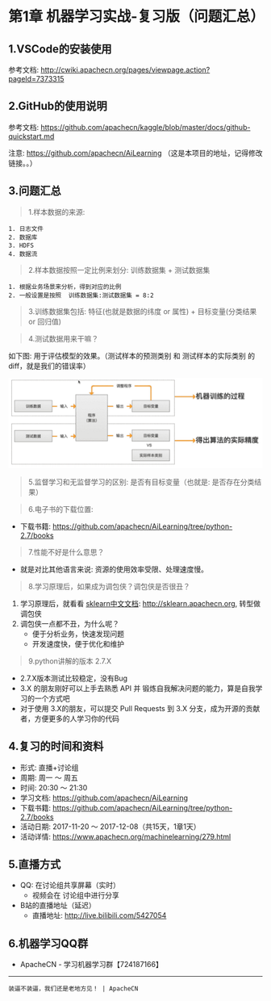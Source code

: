 # 第1章 机器学习实战-复习版（问题汇总）

## 1.VSCode的安装使用

参考文档: http://cwiki.apachecn.org/pages/viewpage.action?pageId=7373315

## 2.GitHub的使用说明

参考文档: https://github.com/apachecn/kaggle/blob/master/docs/github-quickstart.md

注意:  https://github.com/apachecn/AiLearning （这是本项目的地址，记得修改链接。。）

## 3.问题汇总

> 1.样本数据的来源: 

    1. 日志文件
    2. 数据库
    3. HDFS
    4. 数据流

> 2.样本数据按照一定比例来划分: 训练数据集 + 测试数据集 

    1. 根据业务场景来分析，得到对应的比例
    2. 一般设置是按照  训练数据集:测试数据集 = 8:2

> 3.训练数据集包括:  特征(也就是数据的纬度 or 属性) + 目标变量(分类结果 or 回归值)

> 4.测试数据用来干嘛？

如下图: 用于评估模型的效果。（测试样本的预测类别 和 测试样本的实际类别 的diff，就是我们的错误率）

![机器学习训练过程图](../ml/img/机器学习基础训练过程.jpg)

> 5.监督学习和无监督学习的区别: 是否有目标变量（也就是: 是否存在分类结果）

> 6.电子书的下载位置: 

* 下载书籍:  https://github.com/apachecn/AiLearning/tree/python-2.7/books

> 7.性能不好是什么意思？

* 就是对比其他语言来说: 资源的使用效率受限、处理速度慢。

> 8.学习原理后，如果成为调包侠？调包侠是否很丑？

1. 学习原理后，就看看 [sklearn中文文档](http://sklearn.apachecn.org/): http://sklearn.apachecn.org, 转型做调包侠
2. 调包侠一点都不丑，为什么呢？
    * 便于分析业务，快速发现问题
    * 开发速度快，便于优化和维护

> 9.python讲解的版本 2.7.X

* 2.7.X版本测试比较稳定，没有Bug
* 3.X 的朋友刚好可以上手去熟悉 API 并 锻炼自我解决问题的能力，算是自我学习的一个方式吧
* 对于使用 3.X的朋友，可以提交 Pull Requests 到 3.X 分支，成为开源的贡献者，方便更多的人学习你的代码

## 4.复习的时间和资料

* 形式: 直播+讨论组
* 周期: 周一 ～ 周五
* 时间: 20:30 ～ 21:30
* 学习文档: https://github.com/apachecn/AiLearning
* 下载书籍:  https://github.com/apachecn/AiLearning/tree/python-2.7/books
* 活动日期: 2017-11-20 ～ 2017-12-08（共15天，1章1天）
* 活动详情: https://www.apachecn.org/machinelearning/279.html

## 5.直播方式

* QQ: 在讨论组共享屏幕（实时）
    * 视频会在 讨论组中进行分享
* B站的直播地址（延迟）
    * 直播地址: http://live.bilibili.com/5427054

## 6.机器学习QQ群

* ApacheCN - 学习机器学习群【724187166】

***

`装逼不装逼，我们还是老地方见！ | ApacheCN`
